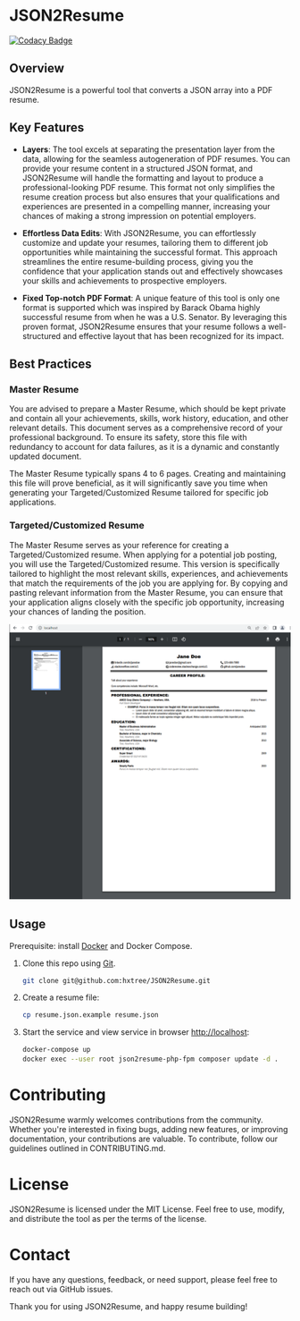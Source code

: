 # JSON2Resume

[![Codacy Badge](https://api.codacy.com/project/badge/Grade/d96205a06e2a45838b782cc23b07ea95)](https://app.codacy.com/gh/hxtree/JSON2Resume/)

## Overview
JSON2Resume is a powerful tool that converts a JSON array into a PDF resume.

## Key Features

* **Layers**: The tool excels at separating the presentation layer from the data, allowing for the seamless autogeneration of PDF resumes. You can provide your resume content in a structured JSON format, and JSON2Resume will handle the formatting and layout to produce a professional-looking PDF resume. This format not only simplifies the resume creation process but also ensures that your qualifications and experiences are presented in a compelling manner, increasing your chances of making a strong impression on potential employers.

* **Effortless Data Edits**: With JSON2Resume, you can effortlessly customize and update your resumes, tailoring them to different job opportunities while maintaining the successful format. This approach streamlines the entire resume-building process, giving you the confidence that your application stands out and effectively showcases your skills and achievements to prospective employers.

* **Fixed Top-notch PDF Format**: A unique feature of this tool is only one format is supported which was inspired by Barack Obama highly successful resume from when he was a U.S. Senator. By leveraging this proven format, JSON2Resume ensures that your resume follows a well-structured and effective layout that has been recognized for its impact.

## Best Practices 

### Master Resume

You are advised to prepare a Master Resume, which should be kept private and contain all your achievements, skills, work history, education, and other relevant details. This document serves as a comprehensive record of your professional background. To ensure its safety, store this file with redundancy to account for data failures, as it is a dynamic and constantly updated document.

The Master Resume typically spans 4 to 6 pages. Creating and maintaining this file will prove beneficial, as it will significantly save you time when generating your Targeted/Customized Resume tailored for specific job applications.

### Targeted/Customized Resume

The Master Resume serves as your reference for creating a Targeted/Customized resume. When applying for a potential job posting, you will use the Targeted/Customized resume. This version is specifically tailored to highlight the most relevant skills, experiences, and achievements that match the requirements of the job you are applying for. By copying and pasting relevant information from the Master Resume, you can ensure that your application aligns closely with the specific job opportunity, increasing your chances of landing the position.

![Resume Example](https://github.com/hxtree/JSON2Resume/raw/master/docs/example.png "Screenshot")

## Usage

Prerequisite: install [Docker](https://docs.docker.com/get-docker/) and Docker Compose.

1. Clone this repo using [Git](https://git-scm.com/downloads).
    ```bash
    git clone git@github.com:hxtree/JSON2Resume.git
    ```

2. Create a resume file:

    ```bash
    cp resume.json.example resume.json
    ```

3. Start the service and view service in browser [http://localhost](http://localhost):

    ```bash
    docker-compose up
    docker exec --user root json2resume-php-fpm composer update -d .
    ```

# Contributing

JSON2Resume warmly welcomes contributions from the community. Whether you're interested in fixing bugs, adding new features, or improving documentation, your contributions are valuable. To contribute, follow our guidelines outlined in CONTRIBUTING.md.

# License

JSON2Resume is licensed under the MIT License. Feel free to use, modify, and distribute the tool as per the terms of the license.

# Contact

If you have any questions, feedback, or need support, please feel free to reach out via GitHub issues.

Thank you for using JSON2Resume, and happy resume building!

<!-- [resume.json](https://gist.github.com/hxtree/6a0990af34040740ae7f5bd290814dd6) -->
